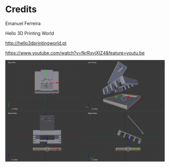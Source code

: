 Credits
===
Emanuel Ferreira

Hello 3D Printing World

http://hello3dprintingworld.pt

https://www.youtube.com/watch?v=fkrRxvjXIZ4&feature=youtu.be

![H3DPW by Emanuel Ferreira](https://raw.githubusercontent.com/BITalinoWorld/3d-models-plugged-h3dpw/master/H3DPW%20%5Bscreenshot%5D.png)
